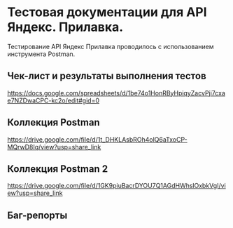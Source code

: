 # Тестовая документации для API Яндекс. Прилавка.

Тестирование API Яндекс Прилавка проводилось с использованием инструмента Postman. 

## Чек-лист и результаты выполнения тестов

https://docs.google.com/spreadsheets/d/1be74o1HonRByHpiqyZacvPji7cxae7NZDwaCPC-kc2o/edit#gid=0 

## Коллекция Postman

https://drive.google.com/file/d/1t_DHKLAsbROh4olQ6aTxoCP-MQrwD8Iq/view?usp=share_link 


## Коллекция Postman 2

https://drive.google.com/file/d/1GK9piuBacrDYOU7Q1AGdHWhslOxbkVgI/view?usp=share_link 


## Баг-репорты



